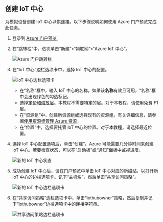 ## 创建 IoT 中心

为模拟设备创建 IoT 中心以供连接。以下步骤说明如何使用 Azure 门户预览完成此任务。

1. 登录到 [Azure 门户预览][lnk-portal]。

2. 在“跳转栏”中，依次单击“新建”>“物联网”>“Azure IoT 中心”。

    ![Azure 门户跳转栏][1]

3. 在“IoT 中心”边栏选项卡中，选择 IoT 中心的配置。

    ![IoT 中心边栏选项卡][2]

    * 在“名称”框中，输入 IoT 中心的名称。如果该**名称**有效且可用，“名称”框中会出现绿色的勾选标记。
    * 选择[定价和缩放层][lnk-pricing]。本教程不需要特定的层。对于本教程，请使用免费 F1 层。
    * 在“资源组”中，创建新资源组或选择现有的资源组。有关详细信息，请参阅[使用资源组管理 Azure 资源][lnk-resource-groups]。
    * 在“位置”中，选择要托管 IoT 中心的位置。对于本教程，请选择最近位置。

4. 选择 IoT 中心配置选项后，单击“创建”。Azure 可能需要几分钟时间来创建 IoT 中心。若要检查状态，可以在“启动板”或“通知”面板中监视进度。

    ![新的 IoT 中心状态][3]

5. 成功创建 IoT 中心后，请在门户预览中单击 IoT 中心对应的新磁贴，以打开新 IoT 中心的边栏选项卡。记下“主机名”，然后单击“共享访问策略”。

    ![新的 IoT 中心边栏选项卡][4]

6. 在“共享访问策略”边栏选项卡中，单击“iothubowner”策略，然后复制并记下“iothubowner”边栏选项卡中的连接字符串。

    ![共享访问策略边栏选项卡][5]  

<!-- Images. -->
[1]: ./media/iot-hub-get-started-create-hub/create-iot-hub1.png
[2]: ./media/iot-hub-get-started-create-hub/create-iot-hub2.png
[3]: ./media/iot-hub-get-started-create-hub/create-iot-hub3.png
[4]: ./media/iot-hub-get-started-create-hub/create-iot-hub4.png
[5]: ./media/iot-hub-get-started-create-hub/create-iot-hub5.png

<!-- Links -->
[lnk-resource-groups]: ../articles/azure-resource-manager/resource-group-portal.md
[lnk-portal]: https://portal.azure.cn/
[lnk-pricing]: https://www.azure.cn/home/features/iot-hub/#pricing

<!---HONumber=Mooncake_0425_2016-->